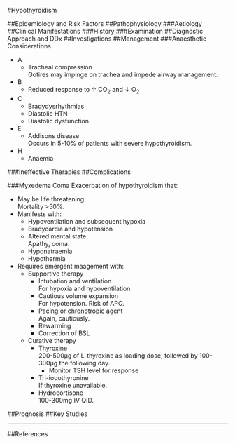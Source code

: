 #Hypothyroidism

##Epidemiology and Risk Factors
##Pathophysiology
###Aetiology
##Clinical Manifestations
###History
###Examination
##Diagnostic Approach and DDx
##Investigations
##Management
###Anaesthetic Considerations
* A
	* Tracheal compression  
	Gotires may impinge on trachea and impede airway management.
* B
	* Reduced response to ↑ CO<sub>2</sub> and ↓ O<sub>2</sub>
* C
	* Bradydysrhythmias
	* Diastolic HTN
	* Diastolic dysfunction
* E
	* Addisons disease  
	Occurs in 5-10% of patients with severe hypothyroidism.
* H
	* Anaemia

###Ineffective Therapies
##Complications

###Myxedema Coma
Exacerbation of hypothyroidism that:
* May be life threatening  
Mortality >50%.
* Manifests with:
	* Hypoventilation and subsequent hypoxia
	* Bradycardia and hypotension
	* Altered mental state  
	Apathy, coma.
	* Hyponatraemia
	* Hypothermia
* Requires emergent maagement with:
	* Supportive therapy
		* Intubation and ventilation  
		For hypoxia and hypoventilation.
		* Cautious volume expansion  
		For hypotension. Risk of APO.
		* Pacing or chronotropic agent  
		Again, cautiously.
		* Rewarming
		* Correction of BSL
	* Curative therapy
		* Thyroxine  
		200-500μg of L-thyroxine as loading dose, followed by 100-300μg the following day.
			* Monitor TSH level for response
		* Tri-iodothyronine  
		If thyroxine unavailable.
		* Hydrocortisone  
		100-300mg IV QID.

##Prognosis
##Key Studies

---
##References